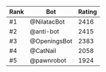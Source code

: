Rank|Bot|Rating
---|---|---
#1|@NilatacBot|2416
#2|@anti-bot|2415
#3|@OpeningsBot|2383
#4|@CatNail|2058
#5|@pawnrobot|1924
